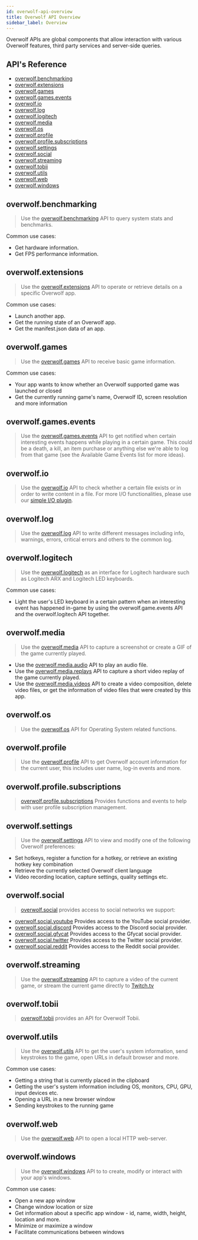 ```yaml
---
id: overwolf-api-overview
title: Overwolf API Overview
sidebar_label: Overview
---
```


Overwolf APIs are global components that allow interaction with various Overwolf features, third party services and server-side queries.

## API's Reference

* [overwolf.benchmarking](#overwolfbenchmarking)
* [overwolf.extensions](#overwolfextensions)
* [overwolf.games](#overwolfgames)
* [overwolf.games.events](#overwolfgamesevents)
* [overwolf.io](#overwolfio)
* [overwolf.log](#overwolflog)
* [overwolf.logitech](#overwolflogitech)
* [overwolf.media](#overwolfmedia)
* [overwolf.os](#overwolfos)
* [overwolf.profile](#overwolfprofile)
* [overwolf.profile.subscriptions](#overwolfprofilesubscriptions)
* [overwolf.settings](#overwolfsettings)
* [overwolf.social](#overwolfsocial)
* [overwolf.streaming](#overwolfstreaming)
* [overwolf.tobii](#overwolftobii)
* [overwolf.utils](#overwolfutils)
* [overwolf.web](#overwolfweb)
* [overwolf.windows](#overwolfwindows)

## overwolf.benchmarking

> Use the [overwolf.benchmarking](overwolf-benchmarking) API to query system stats and benchmarks.

Common use cases:

* Get hardware information.
* Get FPS performance information.

## overwolf.extensions

> Use the [overwolf.extensions](overwolf-extensions) API to operate or retrieve details on a specific Overwolf app.

Common use cases:

* Launch another app.
* Get the running state of an Overwolf app.
* Get the manifest.json data of an app.

## overwolf.games

> Use the [overwolf.games](overwolf-games) API to receive basic game information.

Common use cases:

* Your app wants to know whether an Overwolf supported game was launched or closed
* Get the currently running game's name, Overwolf ID, screen resolution and more information

## overwolf.games.events

> Use the [overwolf.games.events](overwolf-games-events) API to get notified when certain interesting events happens while playing in a certain game. This could be a death, a kill, an item purchase or anything else we're able to log from that game (see the Available Game Events list for more ideas).

## overwolf.io

> Use the [overwolf.io](overwolf-io) API to check whether a certain file exists or in order to write content in a file. For more I/O functionalities, please use our [simple I/O plugin](../topics/simple-io-plugin).

## overwolf.log

> Use the [overwolf.log](overwolf-log) API to write different messages including info, warnings, errors, critical errors and others to the common log.

## overwolf.logitech

> Use the [overwolf.logitech](overwolf-logitech) as an interface for Logitech hardware such as Logitech ARX and Logitech LED keyboards.

Common use cases:

* Light the user's LED keyboard in a certain pattern when an interesting event has happened in-game by using the overwolf.game.events API and the overwolf.logitech API together.

## overwolf.media

> Use the [overwolf.media](overwolf-media) API to capture a screenshot or create a GIF of the game currently played.

* Use the [overwolf.media.audio](overwolf-media-audio) API to play an audio file.
* Use the [overwolf.media.replays](overwolf-media-replays) API to capture a short video replay of the game currently played.
* Use the [overwolf.media.videos](overwolf-media-videos) API to create a video composition, delete video files, or get the information of video files that were created by this app.

## overwolf.os

> Use the [overwolf.os](overwolf-os) API for Operating System related functions.


## overwolf.profile

> Use the [overwolf.profile](overwolf-profile) API to get Overwolf account information for the current user, this includes user name, log-in events and more.

## overwolf.profile.subscriptions

> [overwolf.profile.subscriptions](overwolf-profile-subscriptions) Provides functions and events to help with user profile subscription management.


## overwolf.settings

> Use the [overwolf.settings](overwolf-settings) API to view and modify one of the following Overwolf preferences:

* Set hotkeys, register a function for a hotkey, or retrieve an existing hotkey key combination
* Retrieve the currently selected Overwolf client language
* Video recording location, capture settings, quality settings etc.

## overwolf.social

> [overwolf.social](overwolf-social) provides access to social networks we support:

* [overwolf.social.youtube](overwolf-social-youtube) Provides access to the YouTube social provider.
* [overwolf.social.discord](overwolf-social-discord) Provides access to the Discord social provider.
* [overwolf.social.gfycat](overwolf-social-gfycat) Provides access to the Gfycat social provider.
* [overwolf.social.twitter](overwolf-social-twitter) Provides access to the Twitter social provider.
* [overwolf.social.reddit](overwolf-social-reddit) Provides access to the Reddit social provider.

## overwolf.streaming

> Use the [overwolf.streaming](overwolf-streaming) API to capture a video of the current game, or stream the current game directly to [Twitch.tv](https://www.twitch.tv/)

## overwolf.tobii

> [overwolf.tobii](overwolf-tobii) provides an API for Overwolf Tobii.

## overwolf.utils

> Use the [overwolf.utils](overwolf-utils) API to get the user's system information, send keystrokes to the game, open URLs in default browser and more.

Common use cases:

* Getting a string that is currently placed in the clipboard
* Getting the user's system information including OS, monitors, CPU, GPU, input devices etc.
* Opening a URL in a new browser window
* Sending keystrokes to the running game


## overwolf.web

> Use the [overwolf.web](overwolf-web) API to open a local HTTP web-server.

## overwolf.windows

> Use the [overwolf.windows](overwolf-windows) API to to create, modify or interact with your app's windows.

Common use cases:

* Open a new app window
* Change window location or size
* Get information about a specific app window - id, name, width, height, location and more.
* Minimize or maximize a window
* Facilitate communications between windows
